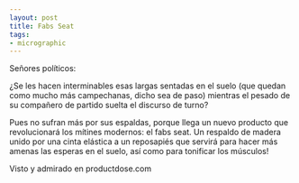 ```yaml
---
layout: post
title: Fabs Seat
tags:
- micrographic
---
```

Señores políticos:

¿Se les hacen interminables esas largas sentadas en el suelo (que quedan como mucho más campechanas, dicho sea de paso) mientras el pesado de su compañero de partido suelta el discurso de turno?


Pues no sufran más por sus espaldas, porque llega un nuevo producto que revolucionará los mítines modernos: el fabs seat. Un respaldo de madera unido por una cinta elástica a un reposapiés que servirá para hacer más amenas las esperas en el suelo, así como para tonificar los músculos!


Visto y admirado en productdose.com
